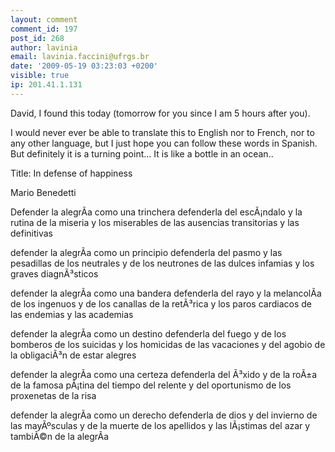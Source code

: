 ```yaml
---
layout: comment
comment_id: 197
post_id: 268
author: lavinia
email: lavinia.faccini@ufrgs.br
date: '2009-05-19 03:23:03 +0200'
visible: true
ip: 201.41.1.131
---
```

David, I found this today (tomorrow for you since I am 5 hours after you).

I would never ever be able to translate this to English nor to French, nor to any other language, but I just hope you can follow these words in Spanish. But definitely it is a turning point... It is like a bottle in an ocean..

Title: In defense of happiness

Mario Benedetti


Defender la alegrÃ­a como una trinchera
defenderla del escÃ¡ndalo y la rutina
de la miseria y los miserables
de las ausencias transitorias
y las definitivas

defender la alegrÃ­a como un principio
defenderla del pasmo y las pesadillas
de los neutrales y de los neutrones
de las dulces infamias
y los graves diagnÃ³sticos

defender la alegrÃ­a como una bandera
defenderla del rayo y la melancolÃ­a
de los ingenuos y de los canallas
de la retÃ³rica y los paros cardiacos
de las endemias y las academias

defender la alegrÃ­a como un destino
defenderla del fuego y de los bomberos
de los suicidas y los homicidas
de las vacaciones y del agobio
de la obligaciÃ³n de estar alegres

defender la alegrÃ­a como una certeza
defenderla del Ã³xido y de la roÃ±a
de la famosa pÃ¡tina del tiempo
del relente y del oportunismo
de los proxenetas de la risa

defender la alegrÃ­a como un derecho
defenderla de dios y del invierno
de las mayÃºsculas y de la muerte
de los apellidos y las lÃ¡stimas
del azar
y tambiÃ©n de la alegrÃ­a

